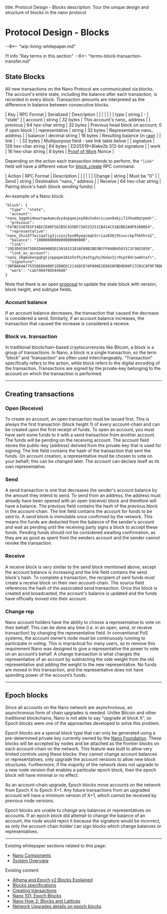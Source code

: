 title: Protocol Design - Blocks
description: Tour the unique design and structure of blocks in the nano protocol

# Protocol Design - Blocks

--8<-- "wip-living-whitepaper.md"

!!! info "Key terms in this section"
	--8<-- "terms-block-transaction-transfer.md"

## State Blocks

All new transactions on the Nano Protocol are communicated via blocks. The account's entire state, including the balance after each transaction, is recorded in every block. Transaction amounts are interpreted as the difference in balance between consecutive blocks.

| Key            | RPC Format          | Serialized | Description |
|                |                     |            |             |
| type           | string              | -          | "state" |
| account        | string              | 32 bytes   | This account's nano_ address |
| previous       | 64 hex-char string  | 32 bytes   | Previous head block on account; 0 if *open* block |
| representative | string              | 32 bytes   | Representative nano_ address |
| balance        | decimal string      | 16 bytes   | Resulting balance (in [raw](#units)) |
| link           | -                   | 32 bytes   | Multipurpose field - see link table below |
| signature      | 128 hex-char string | 64 bytes   | ED25519+Blake2b 512-bit signature |
| work           | 16 hex-char string  | 8 bytes    | [Proof of Work](../glossary.md#proof-of-work-pow) Nonce |

Depending on the action each transaction intends to perform, the `"link"` field will have a different value for [block_create](/commands/rpc-protocol#block_create) RPC command:

| Action  | RPC Format         | Description                                |
|         |                    |                                            |
| Change  | string             | Must be "0"                                |
| Send    | string             | Destination "nano_" address                |
| Receive | 64 hex-char string | Pairing block's hash (block sending funds) |


An example of a Nano block:
```
"block": {
  "type": "state",
  "account": "nano_3qgmh14nwztqw4wmcdzy4xpqeejey68chx6nciczwn9abji7ihhum9qtpmdr",
  "previous": "F47B23107E5F34B2CE06F562B5C435DF72A533251CB414C51B2B62A8F63A00E4",
  "representative": "nano_1hza3f7wiiqa7ig3jczyxj5yo86yegcmqk3criaz838j91sxcckpfhbhhra1",
  "balance": "1000000000000000000000",
  "link": "19D3D919475DEED4696B5D13018151D1AF88B2BD3BCFF048B45031C1F36D1858",
  "link_as_account": "nano_18gmu6engqhgtjnppqam181o5nfhj4sdtgyhy36dan3jr9spt84rzwmktafc",
  "signature": "3BFBA64A775550E6D49DF1EB8EEC2136DCD74F090E2ED658FBD9E80F17CB1C9F9F7BDE2B93D95558EC2F277FFF15FD11E6E2162A1714731B743D1E941FA4560A",
  "work": "cab7404f0b5449d0"
}
```
Note that there is an open [proposal](https://github.com/nanocurrency/nano-node/issues/2864) to update the state block with version, block height, and subtype fields.

### Account balance

If an account balance decreases, the transaction that caused the decrease is considered a send. Similarly, if an account balance increases, the transaction that caused the increase is considered a receive.

### Block vs. transaction

In traditional blockchain-based cryptocurrencies like Bitcoin, a block is a group of transactions. In Nano, a block is a single transaction, so the term “block” and “transaction” are often used interchangeably. "Transaction" specifically refers to the action, while block refers to the digital encoding of the transaction. Transactions are signed by the private-key belonging to the account on which the transaction is performed. 

---

## Creating transactions

### Open (Receive)

To create an account, an open transaction must be issued first. This is always the first transaction (block height 1) of every account-chain and can be created upon the first receipt of funds. To open an account, you must have sent some funds to it with a send transaction from another account. The funds will be pending on the receiving account. The account field stores the public-key (address) derived from the private-key that is used for signing. The link field contains the hash of the transaction that sent the funds. On account creation, a representative must be chosen to vote on your behalf; this can be changed later. The account can declare itself as its own representative. 


### Send

A send transaction is one that decreases the sender's account balance by the amount they intend to send. To send from an address, the address must already have been opened with an open (receive) block and therefore will have a balance. The previous field contains the hash of the previous block in the account-chain. The link field contains the account for funds to be sent to. A send block is immutable once confirmed by the network. This means the funds are deducted from the balance of the sender's account and wait as pending until the receiving party signs a block to accept these funds. Pending funds should not be considered awaiting confirmation, as they are as good as spent from the senders account and the sender cannot revoke the transaction.

### Receive

A receive block is very similar to the send block mentioned above, except the account balance is increasing and the link field contains the send block's hash. To complete a transaction, the recipient of sent funds must create a receive block on their own account-chain. The source field references the hash of the associated send transaction. Once this block is created and broadcasted, the account's balance is updated and the funds have officially moved into their account.

### Change rep

Nano account holders have the ability to choose a representative to vote on their behalf. This can be done any time (i.e. in an open, send, or receive transaction) by changing the representative field. In conventional PoS systems, the account owner’s node must be  continuously running to participate in voting. This is impractical for many users, so to remove this requirement Nano was designed to give a representative the power to vote on an account’s behalf. A change transaction is what changes the representative of an account by subtracting the vote weight from the old representative and adding the weight to the new representative. No funds are moved in this transaction, and the representative does not have spending power of the account’s funds.

---

## Epoch blocks

Since all accounts on the Nano network are asynchronous, an asynchronous form of chain upgrades is needed. Unlike Bitcoin and other traditional blockchains, Nano is not able to say “upgrade at block X”, so Epoch blocks were one of the approaches developed to solve this problem. 

Epoch blocks are a special block type that can only be generated using a pre-determined private key currently owned by the [Nano Foundation](https://nano.org/foundation). These blocks will be accepted by nodes and be attached as the frontier blocks on each account-chain on the network. This feature was built to allow very limited controls using these blocks: they cannot change account balances or representatives, only upgrade the account versions to allow new block structures. Furthermore, if the majority of the network does not upgrade to a new node version that enables a particular epoch block, then the epoch block will have minimal or no effect. 

As an account-chain upgrade, Epoch blocks move accounts on the network from Epoch X to Epoch X+1. Any future transactions from an upgraded account will have a minimum version of X+1, which cannot be received by previous node versions.

Epoch blocks are unable to change any balances or representatives on accounts. If an epoch block did attempt to change the balance of an account, the node would reject it because the signature would be incorrect, as only the account-chain holder can sign blocks which change balances or representatives.

---

Existing whitepaper sections related to this page:

* [Nano Components](/whitepaper/english/#raiblocks-components)
* [System Overview](/whitepaper/english/#system-overview)

Existing content:

* [Athena and Epoch v2 Blocks Explained](https://medium.com/nanocurrency/athena-and-epoch-v2-blocks-explained-de0a3dd37c39)
* [Blocks specifications](/integration-guides/the-basics/#blocks-specifications)
* [Creating transactions](/integration-guides/key-management/#creating-transactions)
* [Nano 101: Epoch Blocks](https://medium.com/nanocurrency/an-epoch-blocks-explainer-aa22905b28db)
* [Nano How 2: Blocks and Lattices](https://medium.com/nano-education/nano-how-2-blocks-and-lattices-c0ccd417bd5a)
* [Network Upgrades details on epoch blocks](../releases/network-upgrades.md#epoch-blocks)
